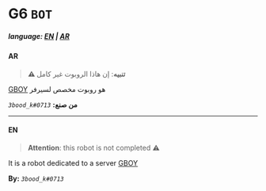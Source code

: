 # G6 `BOT`

##### language: [EN](#en) | [AR](#ar)

#### AR

> **⚠️ تنبيه**: إن هاذا الروبوت غير كامل

[GBOY](https://discord.gg/R2HMKNggPm) هو روبوت مخصص لسيرفر

_`3bood_k#0713`_ **:من صنع**

---

#### EN

> **Attention**: this robot is not completed ⚠️

It is a robot dedicated to a server [GBOY](https://discord.gg/R2HMKNggPm)

**By:** _`3bood_k#0713`_
